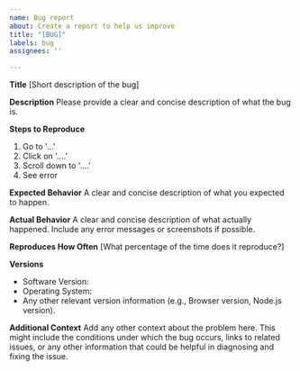 ```yaml
---
name: Bug report
about: Create a report to help us improve
title: "[BUG]"
labels: bug
assignees: ''

---
```


**Title**
[Short description of the bug]

**Description**
Please provide a clear and concise description of what the bug is.

**Steps to Reproduce**
1. Go to '...'
2. Click on '....'
3. Scroll down to '....'
4. See error

**Expected Behavior**
A clear and concise description of what you expected to happen.

**Actual Behavior**
A clear and concise description of what actually happened. Include any error messages or screenshots if possible.

**Reproduces How Often**
[What percentage of the time does it reproduce?]

**Versions**
- Software Version:
- Operating System:
- Any other relevant version information (e.g., Browser version, Node.js version).

**Additional Context**
Add any other context about the problem here. This might include the conditions under which the bug occurs, links to related issues, or any other information that could be helpful in diagnosing and fixing the issue.
